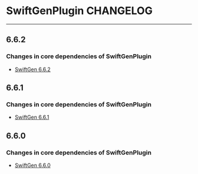# SwiftGenPlugin CHANGELOG

---

## 6.6.2

### Changes in core dependencies of SwiftGenPlugin

* [SwiftGen 6.6.2](https://github.com/SwiftGen/SwiftGen/blob/6.6.2/CHANGELOG.md)

## 6.6.1

### Changes in core dependencies of SwiftGenPlugin

* [SwiftGen 6.6.1](https://github.com/SwiftGen/SwiftGen/blob/6.6.1/CHANGELOG.md)

## 6.6.0

### Changes in core dependencies of SwiftGenPlugin

* [SwiftGen 6.6.0](https://github.com/SwiftGen/SwiftGen/blob/6.6.0/CHANGELOG.md)
